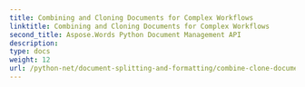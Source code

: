 ```yaml
---
title: Combining and Cloning Documents for Complex Workflows
linktitle: Combining and Cloning Documents for Complex Workflows
second_title: Aspose.Words Python Document Management API
description: 
type: docs
weight: 12
url: /python-net/document-splitting-and-formatting/combine-clone-documents/
---
```


